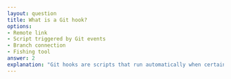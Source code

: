 ```yaml
---
layout: question
title: What is a Git hook?
options:
- Remote link
- Script triggered by Git events
- Branch connection
- Fishing tool
answer: 2
explanation: "Git hooks are scripts that run automatically when certain Git events occur, like committing or pushing."
---
```



